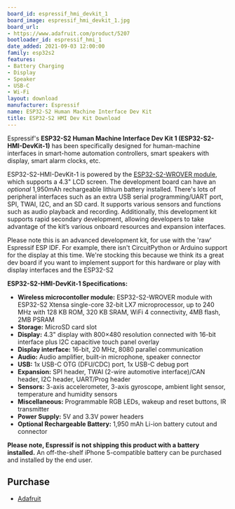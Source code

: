 ```yaml
---
board_id: espressif_hmi_devkit_1
board_image: espressif_hmi_devkit_1.jpg
board_url:
- https://www.adafruit.com/product/5207
bootloader_id: espressif_hmi_1
date_added: 2021-09-03 12:00:00
family: esp32s2
features:
- Battery Charging
- Display
- Speaker
- USB-C
- Wi-Fi
layout: download
manufacturer: Espressif
name: ESP32-S2 Human Machine Interface Dev Kit
title: ESP32-S2 HMI Dev Kit Download
---
```


Espressif's **ESP32-S2 Human Machine Interface Dev Kit 1 (ESP32-S2-HMI-DevKit-1)** has been specifically designed for human-machine interfaces in smart-home automation controllers, smart speakers with display, smart alarm clocks, etc.

ESP32-S2-HMI-DevKit-1 is powered by the [ESP32-S2-WROVER module](https://www.adafruit.com/?q=S2+WROVER&sort=BestMatch), which supports a 4.3" LCD screen. The development board can have an _optional_ 1,950mAh rechargeable lithium battery installed. There's lots of peripheral interfaces such as an extra USB serial programming/UART port, SPI, TWAI, I2C, and an SD card. It supports various sensors and functions such as audio playback and recording. Additionally, this development kit supports rapid secondary development, allowing developers to take advantage of the kit’s various onboard resources and expansion interfaces.

Please note this is an advanced development kit, for use with the 'raw' Espressif ESP IDF. For example, there isn't CircuitPython or Arduino support for the display at this time. We're stocking this because we think its a great dev board if you want to implement support for this hardware or play with display interfaces and the ESP32-S2

**ESP32-S2-HMI-DevKit-1 Specifications:**

*   **Wireless microcontoller module:** ESP32-S2-WROVER module with ESP32-S2 Xtensa single-core 32-bit LX7 microprocessor, up to 240 MHz with 128 KB ROM, 320 KB SRAM, WiFi 4 connectivity, 4MB flash, 2MB PSRAM
*   **Storage:** MicroSD card slot
*   **Display:** 4.3" display with 800×480 resolution connected with 16-bit interface plus I2C capacitive touch panel overlay
*   **Display interface:** 16-bit, 20 MHz, 8080 parallel communication
*   **Audio:** Audio amplifier, built-in microphone, speaker connector
*   **USB:** 1x USB-C OTG (DFU/CDC) port, 1x USB-C debug port
*   **Expansion:** SPI header, TWAI (2-wire automotive interface)/CAN header, I2C header, UART/Prog header
*   **Sensors:** 3-axis accelerometer, 3-axis gyroscope, ambient light sensor, temperature and humidity sensors
*   **Miscellaneous:** Programmable RGB LEDs, wakeup and reset buttons, IR transmitter
*   **Power Supply:** 5V and 3.3V power headers
*   **Optional Rechargeable Battery:** 1,950 mAh Li-ion battery cutout and connector

**Please note, Espressif is not shipping this product with a battery installed.** An off-the-shelf iPhone 5-compatible battery can be purchased and installed by the end user.

## Purchase
* [Adafruit](https://www.adafruit.com/product/5207)
